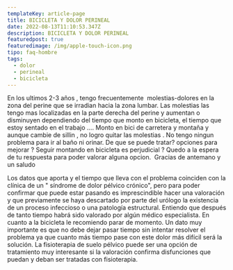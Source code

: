 ```yaml
---
templateKey: article-page
title: BICICLETA Y DOLOR PERINEAL
date: 2022-08-13T11:10:53.347Z
description: BICICLETA Y DOLOR PERINEAL
featuredpost: true
featuredimage: /img/apple-touch-icon.png
tipo: faq-hombre
tags:
  - dolor
  - perineal
  - bicicleta
---
```

<p>En los ultimos 2-3 años , tengo frecuentemente&nbsp;&nbsp;molestias-dolores en la zona del perine que se irradian hacia la zona lumbar.&nbsp;Las molestias las tengo mas localizadas en la parte derecha del perine y&nbsp;aumentan o disminuyen dependiendo del tiempo que monto en bicicleta, el&nbsp;tiempo que estoy sentado en el trabajo .... Monto en bici de carretera y&nbsp;montaña y aunque cambie de sillin , no logro quitar las molestias . No tengo&nbsp;ningun problema para ir al baño ni orinar. De que se puede tratar? opciones&nbsp;para mejorar ? Seguir montando en bicicleta es perjudicial ?&nbsp;Quedo a la espera de tu respuesta para poder valorar alguna opcion.&nbsp;&nbsp;Gracias de antemano y un saludo</p>

<div class="is-italic has-text-weight-bold">Los datos que aporta y el tiempo que lleva con el problema coinciden con la clínica de un " síndrome de dolor pélvico crónico", pero para poder confirmar que puede estar pasando es imprescindible hacer una valoración y que previamente se haya descartado por parte del urólogo la existencia de un proceso infeccioso o una patología estructural. Entiendo que después de tanto tiempo habrá sido valorado por algún médico especialista. En cuanto a la bicicleta le recomiendo parar de momento. Un dato muy importante es que no debe dejar pasar tiempo sin intentar resolver el problema ya que cuanto más tiempo pase con este dolor más difícil será la solución. La fisioterapia de suelo pélvico puede ser una opción de tratamiento muy interesante si la valoración confirma disfunciones que puedan y deban ser tratadas con fisioterapia.</div>
